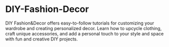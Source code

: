 # DIY-Fashion-Decor
DIY Fashion&amp;Decor offers easy-to-follow tutorials for customizing your wardrobe and creating personalized decor. Learn how to upcycle clothing, craft unique accessories, and add a personal touch to your style and space with fun and creative DIY projects.
